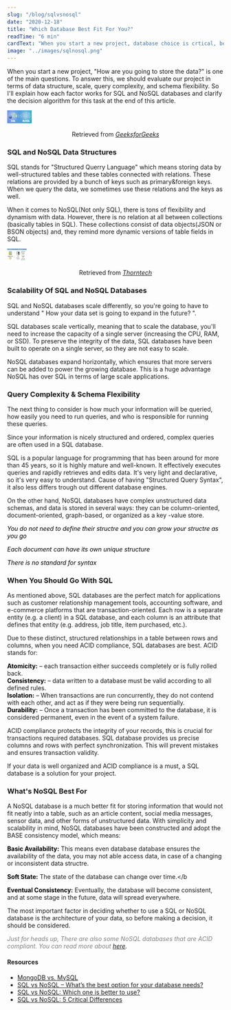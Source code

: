 ```yaml
---
slug: "/blog/sqlvsnosql"
date: "2020-12-18"
title: "Which Database Best Fit For You?"
readTime: "6 min"
cardText: "When you start a new project, database choice is crtical, before making decision you'd better check this out."
image: "../images/sqlnosql.png"
---
```


When you start a new project, "How are you going to store the data?" is one of the main questions. To answer this, we should evaluate our project in terms of data structure, scale, query complexity, and schema flexibility. So I'll explain how each factor works for SQL and NoSQL databases and clarify the decision algorithm for this task at the end of this article.

<div>
<img style="height:30px !important;" src="../images/sqlnosql.png" alt="SQL vs NOSQL"
	title="SQL vs NOSQL"/>
<p style="text-align:center;">Retrieved from <a style="font-style:italic;" href="https://www.geeksforgeeks.org" target="_blank">GeeksforGeeks<a></p>
</div>

### SQL and NoSQL Data Structures

SQL stands for "Structured Querry Language" which means storing data by well-structured tables and these tables connected with relations. These relations are provided by a bunch of keys such as primary&foreign keys. When we query the data, we sometimes use these relations and the keys as well.

When it comes to NoSQL(Not only SQL), there is tons of flexibility and dynamism with data. However, there is no relation at all between collections (basically tables in SQL). These collections consist of data objects(JSON or BSON objects) and, they remind more dynamic versions of table fields in SQL.

<div>
<img style="height:30px !important;" src="../images/datastrutres.jpg" alt="SQL vs NOSQL Data Structres"
	title="SQL vs NOSQL Data Structres"  />
<p style="text-align:center;">Retrieved from <a style="font-style:italic;" href="https://www.thorntech.com" target="_blank">Thorntech<a></p>
</div>

### Scalability Of SQL and NoSQL Databases

SQL and NoSQL databases scale differently, so you're going to have to understand " How your data set is going to expand in the future? ".

SQL databases scale vertically, meaning that to scale the database, you'll need to increase the capacity of a single server (increasing the CPU, RAM, or SSD). To preserve the integrity of the data, SQL databases have been built to operate on a single server, so they are not easy to scale.

NoSQL databases expand horizontally, which ensures that more servers can be added to power the growing database. This is a huge advantage NoSQL has over SQL in terms of large scale applications.

### Query Complexity & Schema Flexibility

The next thing to consider is how much your information will be queried, how easily you need to run queries, and who is responsible for running these queries.

Since your information is nicely structured and ordered, complex queries are often used in a SQL database.

SQL is a popular language for programming that has been around for more than 45 years, so it is highly mature and well-known. It effectively executes queries and rapidly retrieves and edits data. It's very light and declarative, so it's very easy to understand. Cause of having "Structured Query Syntax", it also less differs trough out different database engines.

On the other hand, NoSQL databases have complex unstructured data schemas, and data is stored in several ways: they can be column-oriented, document-oriented, graph-based, or organized as a key -value store.

<span style="color:black">_You do not need to define their structre and you can grow your structre as you go_</span>

<span style="color:black">_Each document can have its own unique structure_</span>

<span style="color:black">_There is no standard for syntax_</span>

### When You Should Go With SQL

As mentioned above, SQL databases are the perfect match for applications such as customer relationship management tools, accounting software, and e-commerce platforms that are transaction-oriented. Each row is a separate entity (e.g. a client) in a SQL database, and each column is an attribute that defines that entity (e.g. address, job title, item purchased, etc.).

Due to these distinct, structured relationships in a table between rows and columns, when you need ACID compliance, SQL databases are best. ACID stands for:

<span style="color:black">**Atomicity:**</span> – each transaction either succeeds completely or is fully rolled back.</br>
<span style="color:black">**Consistency:**</span> – data written to a database must be valid according to all defined rules.</br>
<span style="color:black">**Isolation:**</span> – When transactions are run concurrently, they do not contend with each other, and act as if they were being run sequentially.</br>
<span style="color:black">**Durability:**</span> – Once a transaction has been committed to the database, it is considered permanent, even in the event of a system failure.</br>

ACID compliance protects the integrity of your records, this is crucial for transactions required databases. SQL database provides us precise columns and rows with perfect synchronization. This will prevent mistakes and ensures transaction validity.

If your data is well organized and ACID compliance is a must, a SQL database is a solution for your project.

### What's NoSQL Best For

A NoSQL database is a much better fit for storing information that would not fit neatly into a table, such as an article content, social media messages, sensor data, and other forms of unstructured data. With simplicity and scalability in mind, NoSQL databases have been constructed and adopt the BASE consistency model, which means:

<span style="color:black">**Basic Availability:** </span>This means even database database ensures the availability of the data, you may not able access data, in case of a changing or inconsistent data structre.</br>

<span style="color:black">**Soft State:** </span>The state of the database can change over time.</b

<span style="color:black">**Eventual Consistency:** </span>Eventually, the database will become consistent, and at some stage in the future, data will spread everywhere.</br>

The most important factor in deciding whether to use a SQL or NoSQL database is the architecture of your data, so before making a decision, it should be considered.

<span style="color:gray;">_Just for heads up, There are also some NoSQL databases that are ACID compliant. You can read more about [here](https://blog.yugabyte.com/6-signs-you-might-be-misunderstanding-acid-transactions-in-distributed-databases/)._<span>

#### Resources

- [MongoDB vs. MySQL](https://dzone.com/articles/comparing-mongodb-amp-mysql)
- [SQL vs NoSQL – What’s the best option for your database needs?](https://www.thorntech.com/2019/03/sql-vs-nosql/)
- [SQL vs NoSQL: Which one is better to use?](https://www.geeksforgeeks.org/sql-vs-nosql-which-one-is-better-to-use/)
- [SQL vs NoSQL: 5 Critical Differences](https://www.xplenty.com/blog/the-sql-vs-nosql-difference/)
